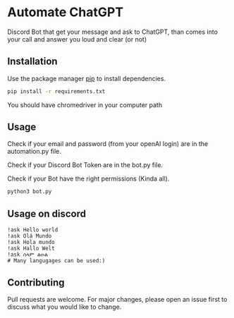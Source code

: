 # Automate ChatGPT

Discord Bot that get your message and ask to ChatGPT, than comes into your call and answer you loud and clear (or not)

## Installation

Use the package manager [pip](https://pip.pypa.io/en/stable/) to install dependencies.


```bash
pip install -r requirements.txt
```
You should have chromedriver in your computer path
## Usage
Check if your email and password (from your openAI login) are in the automation.py file.

Check if your Discord Bot Token are in the bot.py file. 

Check if your Bot have the right permissions (Kinda all).

```bash
python3 bot.py
```

## Usage on discord

```
!ask Hello world
!ask Olá Mundo
!ask Hola mundo
!ask Hallo Welt
!ask ሰላም ልዑል
# Many langugages can be used:)
```

## Contributing

Pull requests are welcome. For major changes, please open an issue first
to discuss what you would like to change.
